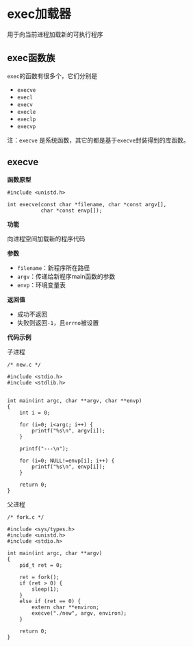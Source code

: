 # exec加载器

用于向当前进程加载新的可执行程序

## exec函数族

`exec`的函数有很多个，它们分别是

- `execve`
- `execl`
- `execv`
- `execle`
- `execlp`
- `execvp`

注：`execve` 是系统函数，其它的都是基于`execve`封装得到的库函数。

## execve

**函数原型**

```
#include <unistd.h>

int execve(const char *filename, char *const argv[],
           char *const envp[]);
```

**功能**

向进程空间加载新的程序代码

**参数**

- `filename`：新程序所在路径
- `argv`：传递给新程序main函数的参数
- `envp`：环境变量表

**返回值**

- 成功不返回
- 失败则返回`-1`，且`errno`被设置

**代码示例**

子进程
```
/* new.c */

#include <stdio.h>
#include <stdlib.h>


int main(int argc, char **argv, char **envp)
{
    int i = 0;

    for (i=0; i<argc; i++) {
        printf("%s\n", argv[i]);
    }

    printf("---\n");

    for (i=0; NULL!=envp[i]; i++) {
        printf("%s\n", envp[i]);
    }

    return 0;
}
```

父进程
```
/* fork.c */

#include <sys/types.h>
#include <unistd.h>
#include <stdio.h>

int main(int argc, char **argv)
{
    pid_t ret = 0;

    ret = fork();
    if (ret > 0) {
        sleep(1);
    }
    else if (ret == 0) {
        extern char **environ;
        execve("./new", argv, environ);
    }

    return 0;
}
```

